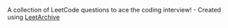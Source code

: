 A collection of LeetCode questions to ace the coding interview! - Created using [LeetArchive](https://github.com/anujlunawat/LeetArchive)

